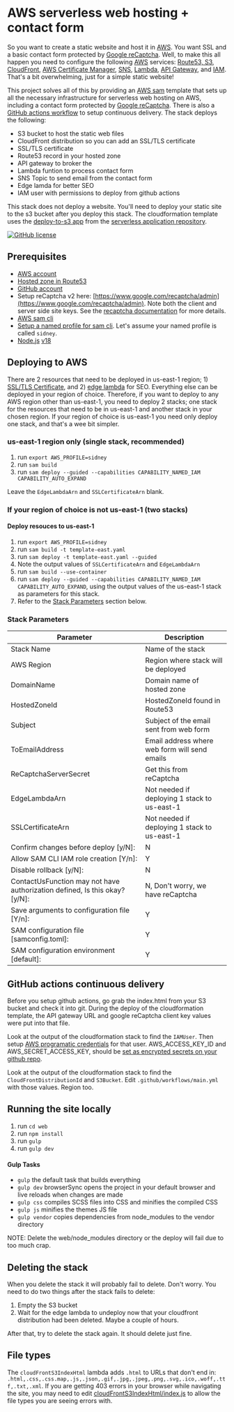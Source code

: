 # AWS serverless web hosting + contact form
So you want to create a static website and host it in [AWS](https://aws.amazon.com/). You want SSL and a basic contact form protected by [Google reCaptcha](https://www.google.com/recaptcha/). Well, to make this all happen you need to configure the following [AWS](https://aws.amazon.com/) services: [Route53, S3](https://aws.amazon.com/route53/), [CloudFront](https://aws.amazon.com/cloudfront/), [AWS Certificate Manager](https://aws.amazon.com/certificate-manager/), [SNS](https://aws.amazon.com/sns/), [Lambda](https://aws.amazon.com/lambda/), [API Gateway](https://aws.amazon.com/api-gateway/), and [IAM](https://aws.amazon.com/iam/). That's a bit overwhelming, just for a simple static website!

This project solves all of this by providing an [AWS sam](https://aws.amazon.com/serverless/sam/) template that sets up all the necessary infrastructure for serverless web hosting on AWS, including a contact form protected by [Google reCaptcha](https://www.google.com/recaptcha/). There is also a [GitHub actions workflow](https://github.com/features/actions) to setup continuous delivery. The stack deploys the following:

- S3 bucket to host the static web files
- CloudFront distribution so you can add an SSL/TLS certificate
- SSL/TLS certificate
- Route53 record in your hosted zone
- API gateway to broker the 
- Lambda funtion to process contact form
- SNS Topic to send email from the contact form
- Edge lamda for better SEO
- IAM user with permissions to deploy from github actions

This stack does not deploy a website. You'll need to deploy your static site to the s3 bucket after you deploy this stack.
The cloudformation template uses the [deploy-to-s3 app](https://serverlessrepo.aws.amazon.com/applications/arn:aws:serverlessrepo:us-east-1:375983427419:applications~deploy-to-s3) from the [serverless application repository](https://aws.amazon.com/serverless/serverlessrepo/).

[![GitHub license](https://img.shields.io/badge/license-MIT-blue.svg)](https://github.com/riznob/aws-serverless-web-hosting-plus-contact/blob/master/LICENSE)

## Prerequisites
- [AWS account](https://aws.amazon.com/)
- [Hosted zone in Route53](https://docs.aws.amazon.com/Route53/latest/DeveloperGuide/CreatingHostedZone.html)
- [GitHub account](https://github.com)
- Setup reCaptcha v2 here: [https://www.google.com/recaptcha/admin](https://www.google.com/recaptcha/admin). Note both the client and server side site keys. See the [recaptcha documentation](https://developers.google.com/recaptcha/docs/invisible) for more details.
- [AWS sam cli](https://docs.aws.amazon.com/serverless-application-model/latest/developerguide/serverless-sam-cli-install.html)
- [Setup a named profile for sam cli](https://docs.aws.amazon.com/cli/latest/userguide/cli-configure-profiles.html). Let's assume your named profile is called `sidney`.
- [Node.js](https://nodejs.org/en/) [v18](https://github.com/nvm-sh/nvm)

## Deploying to AWS
There are 2 resources that need to be deployed in us-east-1 region; 1) [SSL/TLS Certificate](https://docs.aws.amazon.com/AmazonCloudFront/latest/DeveloperGuide/cnames-and-https-requirements.html#https-requirements-aws-region), and 2) [edge lambda](https://docs.aws.amazon.com/AmazonCloudFront/latest/DeveloperGuide/lambda-requirements-limits.html#lambda-requirements-cloudfront-triggers) for SEO. Everything else can be deployed in your region of choice. Therefore, if you want to deploy to any AWS region other than us-east-1, you need to deploy 2 stacks; one stack for the resources that need to be in us-east-1 and another stack in your chosen region. If your region of choice is us-east-1 you need only deploy one stack, and that's a wee bit simpler.

### us-east-1 region only (single stack, recommended)
1. run `export AWS_PROFILE=sidney`
1. run `sam build`
1. run `sam deploy --guided --capabilities CAPABILITY_NAMED_IAM CAPABILITY_AUTO_EXPAND`

Leave the `EdgeLambdaArn` and `SSLCertificateArn` blank.

### If your region of choice is not us-east-1 (two stacks)
#### Deploy resouces to us-east-1
1. run `export AWS_PROFILE=sidney`
1. run `sam build -t template-east.yaml`
1. run `sam deploy -t template-east.yaml --guided`
1. Note the output values of `SSLCertificateArn` and `EdgeLambdaArn`
1. run `sam build --use-container`
1. run `sam deploy --guided --capabilities CAPABILITY_NAMED_IAM CAPABILITY_AUTO_EXPAND`, using the output values of the us-east-1 stack as parameters for this stack.
1. Refer to the [Stack Parameters](#stack-parameters) section below.

### Stack Parameters
| Parameter | Description |
| --------- | ----------- |
| Stack Name | Name of the stack |
| AWS Region | Region where stack will be deployed |
| DomainName | Domain name of hosted zone |
| HostedZoneId | HostedZoneId found in Route53 |
| Subject | Subject of the email sent from web form |
| ToEmailAddress | Email address where web form will send emails |
| ReCaptchaServerSecret | Get this from reCaptcha |
| EdgeLambdaArn | Not needed if deploying 1 stack to us-east-1 |
| SSLCertificateArn | Not needed if deploying 1 stack to us-east-1 |
| Confirm changes before deploy [y/N]: | N |
| Allow SAM CLI IAM role creation [Y/n]: | Y |
| Disable rollback [y/N]: | N |
| ContactUsFunction may not have authorization defined, Is this okay? [y/N]: | N, Don't worry, we have reCaptcha |
| Save arguments to configuration file [Y/n]: | Y |
| SAM configuration file [samconfig.toml]: | Y |
| SAM configuration environment [default]: | Y |

## GitHub actions continuous delivery
Before you setup github actions, go grab the index.html from your S3 bucket and check it into git. During the deploy of the cloudformation template, the API gateway URL and google reCaptcha client key values were put into that file.

Look at the output of the cloudformation stack to find the `IAMUser`. Then setup [AWS programatic credentials](https://docs.aws.amazon.com/general/latest/gr/aws-sec-cred-types.html#access-keys-and-secret-access-keys) for that user. AWS_ACCESS_KEY_ID and AWS_SECRET_ACCESS_KEY, should be [set as encrypted secrets on your github repo](https://docs.github.com/en/actions/reference/encrypted-secrets).

Look at the output of the cloudformation stack to find the `CloudFrontDistributionId` and `S3Bucket`. Edit `.github/workflows/main.yml` with those values. Region too.

## Running the site locally
1. run `cd web`
1. run `npm install`
2. run `gulp`
3. run `gulp dev`

#### Gulp Tasks
- `gulp` the default task that builds everything
- `gulp dev` browserSync opens the project in your default browser and live reloads when changes are made
- `gulp css` compiles SCSS files into CSS and minifies the compiled CSS
- `gulp js` minifies the themes JS file
- `gulp vendor` copies dependencies from node_modules to the vendor directory

NOTE: Delete the web/node_modules directory or the deploy will fail due to too much crap.

## Deleting the stack
When you delete the stack it will probably fail to delete. Don't worry. You need to do two things after the stack fails to delete:
1. Empty the S3 bucket
1. Wait for the edge lambda to undeploy now that your cloudfront distribution had been deleted. Maybe a couple of hours.

After that, try to delete the stack again. It should delete just fine.

## File types
The `cloudFrontS3IndexHtml` lambda adds `.html` to URLs that don't end in: `.html,.css,.css.map,.js,.json,.gif,.jpg,.jpeg,.png,.svg,.ico,.woff,.ttf,.txt,.xml`. If you are getting 403 errors in your browser while navigating the site, you may need to edit [cloudFrontS3IndexHtml/index.js](src/cloudFrontS3IndexHtml/index.js) to allow the file types you are seeing errors with.